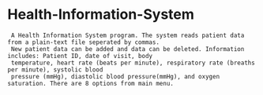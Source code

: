 # Health-Information-System
     A Health Information System program. The system reads patient data from a plain-text file seperated by commas.
     New patient data can be added and data can be deleted. Information includes: Patient ID, date of visit, body
     temperature, heart rate (beats per minute), respiratory rate (breaths per minute), systolic blood
     pressure (mmHg), diastolic blood pressure(mmHg), and oxygen saturation. There are 8 options from main menu.
